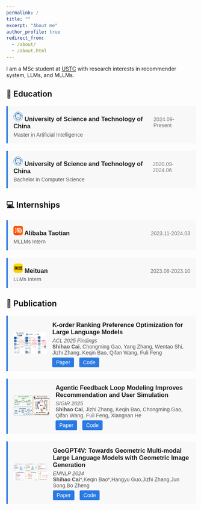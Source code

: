 ```yaml
---
permalink: /
title: ""
excerpt: "About me"
author_profile: true
redirect_from: 
  - /about/
  - /about.html
---
```


I am a MSc student at [USTC](https://en.ustc.edu.cn/) with research interests in recommender system, LLMs, and MLLMs.

## 📖 Education
<div style="border-left: 4px solid #2a7ae2; background-color: #f8f8f8; padding: 15px; margin-top: 20px; font-family: sans-serif;">
  <div style="display: flex; justify-content: space-between; align-items: baseline;">
    <h3 style="margin: 0; margin-bottom: 5px; font-weight: bold;"><img src="../images/ustc.png" alt="USTC" width="25" height="25" />  University of Science and Technology of China</h3>
    <span style="margin: 0; color: #777;">2024.09-Present</span>
  </div>
  <p style="margin: 0; color: #555;">Master in Artificial Intelligence</p>
  
</div>

<div style="border-left: 4px solid #2a7ae2; background-color: #f8f8f8; padding: 15px; margin-top: 20px; font-family: sans-serif;">
  <div style="display: flex; justify-content: space-between; align-items: baseline;">
    <h3 style="margin: 0; margin-bottom: 5px; font-weight: bold;"><img src="../images/ustc.png" alt="USTC" width="25" height="25" />  University of Science and Technology of China</h3>
    <span style="margin: 0; color: #777;">2020.09-2024.06</span>
  </div>
  <p style="margin: 0; color: #555;">Bachelor in Computer Science</p>
  
</div>

## 💻 Internships
<div style="border-left: 4px solid #2a7ae2; background-color: #f8f8f8; padding: 15px; margin-top: 20px; font-family: sans-serif;">
  <div style="display: flex; justify-content: space-between; align-items: baseline;">
    <h3 style="margin: 0; margin-bottom: 5px; font-weight: bold;"><img src="../images/taotian.png" alt="Taotian" width="25" height="25" />  Alibaba Taotian</h3>
    <span style="margin: 0; color: #777;">2023.11-2024.03</span>
  </div>
  <p style="margin: 0; color: #555;">MLLMs Intern</p>
  
</div>

<div style="border-left: 4px solid #2a7ae2; background-color: #f8f8f8; padding: 15px; margin-top: 20px; font-family: sans-serif;">
  <div style="display: flex; justify-content: space-between; align-items: baseline;">
    <h3 style="margin: 0; margin-bottom: 5px; font-weight: bold;"><img src="../images/meituan.png" alt="Meituan" width="25" height="25" />  Meituan</h3>
    <span style="margin: 0; color: #777;">2023.08-2023.10</span>
  </div>  
  <p style="margin: 0; color: #555;">LLMs Intern</p>
  
</div>

## 📄 Publication

<div style="border-left: 4px solid #2a7ae2; background-color: #f8f8f8; padding: 15px; margin-top: 20px; font-family: sans-serif; display: flex; align-items: center;">
  <div style="margin-right: 15px;">
    <img src="../images/KPO.png" alt="Paper Image" style="height: 100px; object-fit: contain;" />
  </div>
  <div>
    <h3 style="margin: 0; margin-bottom: 5px; font-weight: bold;">K-order Ranking Preference Optimization for Large Language Models</h3>
    <p style="margin: 0; color: #555;"><i>ACL 2025 Findings</i></p>
    <p style="margin: 0; color: #555;"><b>Shihao Cai</b>, Chongming Gao, Yang Zhang, Wentao Shi, Jizhi Zhang, Keqin Bao, Qifan Wang, Fuli Feng</p>
    <div style="margin-top: 10px;">
      <a href="https://arxiv.org/pdf/2506.00441" style="margin-right: 10px; padding: 5px 10px; background-color: #2a7ae2; color: white; text-decoration: none; border-radius: 3px;">Paper</a>
      <a href="https://github.com/Lanyu0303/KPO" style="margin-right: 10px; padding: 5px 10px; background-color: #2a7ae2; color: white; text-decoration: none; border-radius: 3px;">Code</a>
    </div>
  </div>
</div>

<div style="border-left: 4px solid #2a7ae2; background-color: #f8f8f8; padding: 15px; margin-top: 20px; font-family: sans-serif; display: flex; align-items: center;">
  <div style="margin-right: 15px;">
    <img src="../images/AFL.png" alt="Paper Image" style="height: 100px; object-fit: contain;" />
  </div>
  <div>
    <h3 style="margin: 0; margin-bottom: 5px; font-weight: bold;">Agentic Feedback Loop Modeling Improves Recommendation and User Simulation</h3>
    <p style="margin: 0; color: #555;"><i>SIGIR 2025</i></p>
    <p style="margin: 0; color: #555;"><b>Shihao Cai</b>, Jizhi Zhang, Keqin Bao, Chongming Gao, Qifan Wang, Fuli Feng, Xiangnan He</p>
    <div style="margin-top: 10px;">
      <a href="https://arxiv.org/pdf/2410.20027v2" style="margin-right: 10px; padding: 5px 10px; background-color: #2a7ae2; color: white; text-decoration: none; border-radius: 3px;">Paper</a>
      <a href="https://github.com/Lanyu0303/AFL" style="margin-right: 10px; padding: 5px 10px; background-color: #2a7ae2; color: white; text-decoration: none; border-radius: 3px;">Code</a>
    </div>
  </div>
</div>

<div style="border-left: 4px solid #2a7ae2; background-color: #f8f8f8; padding: 15px; margin-top: 20px; font-family: sans-serif; display: flex; align-items: center;">
  <div style="margin-right: 15px;">
    <img src="../images/geogpt4v.png" alt="Paper Image" style="height: 100px; object-fit: contain;" />
  </div>
  <div>
    <h3 style="margin: 0; margin-bottom: 5px; font-weight: bold;">GeoGPT4V: Towards Geometric Multi-modal Large Language Models with Geometric Image Generation</h3>
    <p style="margin: 0; color: #555;"><i>EMNLP 2024</i></p>
    <p style="margin: 0; color: #555;"><b>Shihao Cai</b>*,Keqin Bao*,Hangyu Guo,Jizhi Zhang,Jun Song,Bo Zheng</p>
    <div style="margin-top: 10px;">
      <a href="https://arxiv.org/pdf/2406.11503" style="margin-right: 10px; padding: 5px 10px; background-color: #2a7ae2; color: white; text-decoration: none; border-radius: 3px;">Paper</a>
      <a href="https://github.com/Lanyu0303/GeoGPT4V_Project" style="margin-right: 10px; padding: 5px 10px; background-color: #2a7ae2; color: white; text-decoration: none; border-radius: 3px;">Code</a>
    </div>
  </div>
</div>